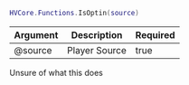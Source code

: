```lua
HVCore.Functions.IsOptin(source)
```

| Argument | Description | Required |
| ----------- | ----------- | ----------- |
| @source | Player Source | true |

Unsure of what this does